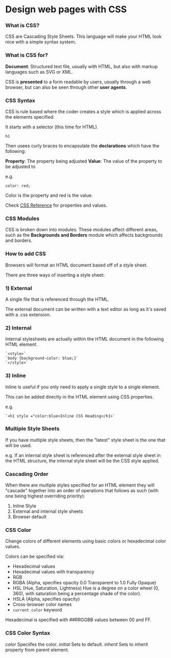 # Design web pages with CSS

### What is CSS?

CSS are Cascading Style Sheets. This language will make your HTML look nice with a simple syntax system.

### What is CSS for?

**Document**: Structured text file, usually with HTML, but also with markup languages such as SVG or XML.

CSS is **presented** to a form readable by users, usually through a web browser, but can also be seen through other **user agents**.

### CSS Syntax

CSS is rule based where the coder creates a style which is applied across the elements specified. 

It starts with a selector (this time for HTML).

~~~~
h1
~~~~

Then usees curly braces to encapsulate the **declarations** which have the following:

**Property**: The property being adjusted
**Value**: The value of the property to be adjusted to

e.g.
~~~~
color: red;
~~~~~


Color is the property and red is the value.

Check [CSS Reference](https://developer.mozilla.org/en-US/docs/Web/CSS/Reference) for properties and values.

### CSS Modules

CSS is broken down into modules. These modules affect different areas, such as the **Backgrounds and Borders** module which affects backgrounds and borders.

### How to add CSS

Browsers will format an HTML document based off of a style sheet.

There are three ways of inserting a style sheet:
### 1) External

A single file that is referenced through the HTML.

The external document can be written with a text editor as long as it's saved with a .css extension.

### 2) Internal

Internal stylesheets are actually within the HTML document in the following HTML element.

~~~~
`<style>`
`body {background-color: blue;}`
`</style>`
~~~~

### 3) Inline

Inline is useful if you only need to apply a single style to a single element.

This can be added directly in the HTML element using CSS properties.

e.g.
~~~~
`<h1 style ="color:blue>Inline CSS Heading</h1>`
~~~~

### Multiple Style Sheets

If you have multiple style sheets, then the "latest" style sheet is the one that will be used. 

e.g. If an internal style sheet is referenced after the external style sheet in the HTML structure, the internal style sheet will be the CSS style applied.


### Cascading Order

When there are multiple styles specified for an HTML element they will "cascade" together into an order of operations that follows as such (with one being highest overriding priority):

1) Inline Style 
2) External and internal style sheets
3) Browser default

### CSS Color

Change colors of different elements using basic colors or hexadecimal color values.

Colors can be specified via:

- Hexadecimal values
- Hexadecimal values with transparency
- RGB
- RGBA (Alpha, specifies opacity 0.0 Transparent to 1.0 Fully Opaque)
- HSL (Hue, Saturation, Lightness)
    Hue is a degree on a color wheel (0, 360), with saturation being a percentage shade of the color).
- HSLA (Alpha, specifies opacity)
- Cross-browser color names
- `current color` keyword

Hexadecimal is specified with ##RRGGBB values between 00 and FF.

### CSS Color Syntax

*color* Speciifes the color.
*initial* Sets to default.
*inherit* Sets to inherit property from parent element.